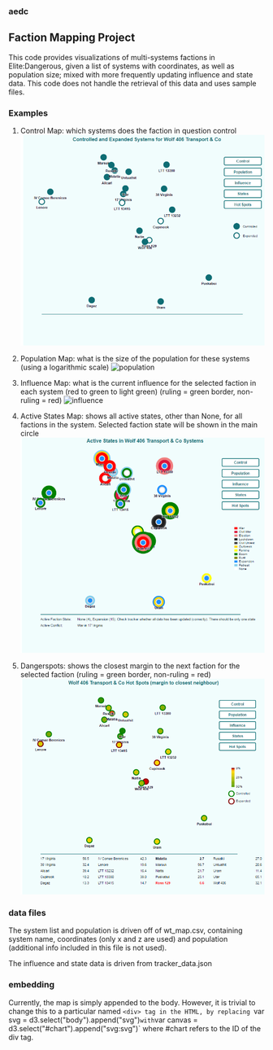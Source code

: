 ### aedc

## Faction Mapping Project

This code provides visualizations of multi-systems factions in Elite:Dangerous, given a list of systems with coordinates, as well as population size; mixed with more frequently updating influence and state data. This code does not handle the retrieval of this data and uses sample files.

### Examples

1. Control Map: which systems does the faction in question control
![control](/screenshots/control.PNG)

2. Population Map: what is the size of the population for these systems (using a logarithmic scale)
![population](/screenshots/population.PNG)

3. Influence Map: what is the current influence for the selected faction in each system (red to green to light green) (ruling = green border, non-ruling = red)
![influence](/screenshot/influence.PNG)

4. Active States Map: shows all active states, other than None, for all factions in the system. Selected faction state will be shown in the main circle
![states](/screenshots/states.PNG)

5. Dangerspots: shows the closest margin to the next faction for the selected faction (ruling = green border, non-ruling = red)
![dangerspots](/screenshots/dangerspots.PNG)

### data files
The system list and population is driven off of wt_map.csv, containing system name, coordinates (only x and z are used) and population (additional info included in this file is not used).

The influence and state data is driven from tracker_data.json

### embedding

Currently, the map is simply appended to the body. However, it is trivial to change this to a particular named `<div> tag in the HTML, by replacing `var svg = d3.select("body").append("svg")` with `var canvas = d3.select("#chart").append("svg:svg")` where #chart refers to the ID of the div tag.
    
    
